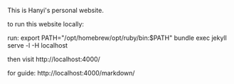 This is Hanyi's personal website.



to run this website locally:

run:
export PATH="/opt/homebrew/opt/ruby/bin:$PATH"
bundle exec jekyll serve -l -H localhost

then visit http://localhost:4000/

for guide: http://localhost:4000/markdown/
